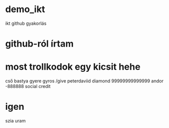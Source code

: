 # demo_ikt
ikt github gyakorlás
# github-ról írtam
# most trollkodok egy kicsit hehe
cső bastya gyere gyros
/give peterdaviid diamond 99999999999999
andor -888888 social credit
# igen
szia uram
